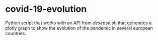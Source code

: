 # covid-19-evolution

Python script that works with an API from *desease.sh* that generates a plotly graph to show the evolution of the pandemic in several european countries.    
